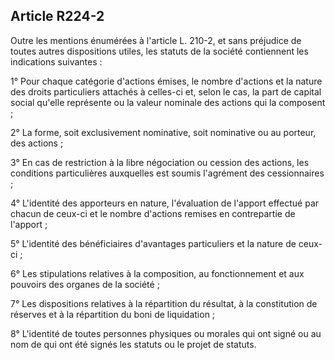 Article R224-2
----
Outre les mentions énumérées à l'article L. 210-2, et sans préjudice de toutes
autres dispositions utiles, les statuts de la société contiennent les
indications suivantes :

1° Pour chaque catégorie d'actions émises, le nombre d'actions et la nature des
droits particuliers attachés à celles-ci et, selon le cas, la part de capital
social qu'elle représente ou la valeur nominale des actions qui la composent ;

2° La forme, soit exclusivement nominative, soit nominative ou au porteur, des
actions ;

3° En cas de restriction à la libre négociation ou cession des actions, les
conditions particulières auxquelles est soumis l'agrément des cessionnaires ;

4° L'identité des apporteurs en nature, l'évaluation de l'apport effectué par
chacun de ceux-ci et le nombre d'actions remises en contrepartie de l'apport ;

5° L'identité des bénéficiaires d'avantages particuliers et la nature de ceux-ci
;

6° Les stipulations relatives à la composition, au fonctionnement et aux
pouvoirs des organes de la société ;

7° Les dispositions relatives à la répartition du résultat, à la constitution de
réserves et à la répartition du boni de liquidation ;

8° L'identité de toutes personnes physiques ou morales qui ont signé ou au nom
de qui ont été signés les statuts ou le projet de statuts.
